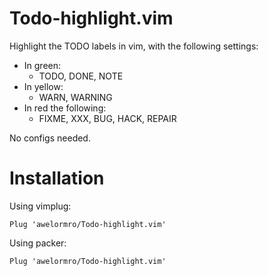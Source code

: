 # Todo-highlight.vim
 Highlight the TODO labels in vim, with the following settings:

- In green:
  - TODO, DONE, NOTE
- In yellow:
  - WARN, WARNING
- In red the following:
  - FIXME, XXX, BUG, HACK, REPAIR

No configs needed.

# Installation

Using vimplug:

```
Plug 'awelormro/Todo-highlight.vim'
```

Using packer:

```
Plug 'awelormro/Todo-highlight.vim'
```

